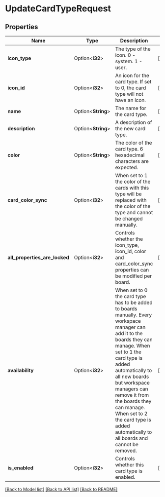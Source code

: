 # UpdateCardTypeRequest

## Properties

Name | Type | Description | Notes
------------ | ------------- | ------------- | -------------
**icon_type** | Option<**i32**> | The type of the icon. 0 - system. 1 - user. | [optional]
**icon_id** | Option<**i32**> | An icon for the card type. If set to 0, the card type will not have an icon. | [optional]
**name** | Option<**String**> | The name for the card type. | [optional]
**description** | Option<**String**> | A description of the new card type. | [optional]
**color** | Option<**String**> | The color of the card type. 6 hexadecimal characters are expected. | [optional]
**card_color_sync** | Option<**i32**> | When set to 1 the color of the cards with this type will be replaced with the color of the type and cannot be changed manually. | [optional]
**all_properties_are_locked** | Option<**i32**> | Controls whether the icon_type, icon_id, color and card_color_sync properties can be modified per board. | [optional]
**availability** | Option<**i32**> | When set to 0 the card type has to be added to boards manually. Every workspace manager can add it to the boards they can manage. When set to 1 the card type is added automatically to all new boards but workspace managers can remove it from the boards they can manage. When set to 2 the card type is added automatically to all boards and cannot be removed. | [optional]
**is_enabled** | Option<**i32**> | Controls whether this card type is enabled. | [optional]

[[Back to Model list]](../README.md#documentation-for-models) [[Back to API list]](../README.md#documentation-for-api-endpoints) [[Back to README]](../README.md)


